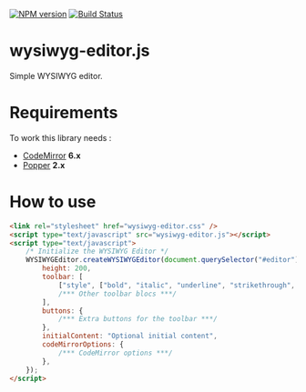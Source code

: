 [![NPM version](https://badge.fury.io/js/wysiwyg-editor.svg)](http://badge.fury.io/js/wysiwyg-editor)
[![Build Status](https://travis-ci.org/lesjoursfr/wysiwyg-editor.svg?branch=master)](https://travis-ci.org/lesjoursfr/wysiwyg-editor)

# wysiwyg-editor.js

Simple WYSIWYG editor.

# Requirements

To work this library needs :

-   [CodeMirror](https://www.npmjs.com/package/codemirror) **6.x**
-   [Popper](https://www.npmjs.com/package/@popperjs/core) **2.x**

# How to use

```html
<link rel="stylesheet" href="wysiwyg-editor.css" />
<script type="text/javascript" src="wysiwyg-editor.js"></script>
<script type="text/javascript">
	/* Initialize the WYSIWYG Editor */
	WYSIWYGEditor.createWYSIWYGEditor(document.querySelector("#editor"), {
		height: 200,
		toolbar: [
			["style", ["bold", "italic", "underline", "strikethrough", "subscript", "superscript", "nbsp", "clear"]],
			/*** Other toolbar blocs ***/
		],
		buttons: {
			/*** Extra buttons for the toolbar ***/
		},
		initialContent: "Optional initial content",
		codeMirrorOptions: {
			/*** CodeMirror options ***/
		},
	});
</script>
```
